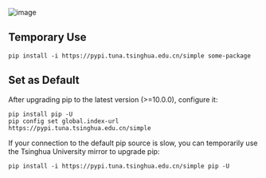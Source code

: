 ![image](https://d1q6f0aelx0por.cloudfront.net/product-logos/library-python-logo.png)


## Temporary Use
```
pip install -i https://pypi.tuna.tsinghua.edu.cn/simple some-package
```
## Set as Default
After upgrading pip to the latest version (>=10.0.0), configure it:
```
pip install pip -U
pip config set global.index-url https://pypi.tuna.tsinghua.edu.cn/simple
```
If your connection to the default pip source is slow, you can temporarily use the Tsinghua University mirror to upgrade pip:
```
pip install -i https://pypi.tuna.tsinghua.edu.cn/simple pip -U
```
